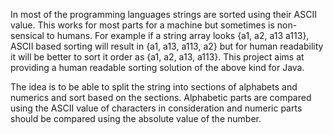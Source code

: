 In most of the programming languages strings are sorted using their ASCII value. This works for most parts for a machine but sometimes is non-sensical to humans. For example if a string array looks {a1, a2, a13 a113}, ASCII based sorting will result in {a1, a13, a113, a2} but for human readability it will be better to sort it order as {a1, a2, a13, a113}.
This project aims at providing a human readable sorting solution of the above kind for Java.

The idea is to be able to split the string into sections of alphabets and numerics and sort based on the sections. Alphabetic parts are compared using the ASCII value of characters in consideration and numeric parts should be compared using the absolute value of the number.
